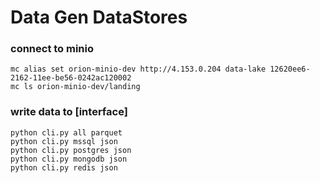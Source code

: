 # Data Gen DataStores

### connect to minio
```shell
mc alias set orion-minio-dev http://4.153.0.204 data-lake 12620ee6-2162-11ee-be56-0242ac120002
mc ls orion-minio-dev/landing
```

### write data to [interface]
```shell
python cli.py all parquet
python cli.py mssql json
python cli.py postgres json
python cli.py mongodb json
python cli.py redis json
```